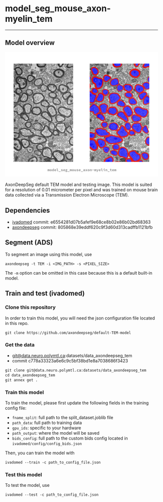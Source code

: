 # model_seg_mouse_axon-myelin_tem
---
## Model overview
![tem model preview image](tem_model_preview.png)

AxonDeepSeg default TEM model and testing image. This model is suited for a resolution of 0.01 micrometer per pixel and was trained on mouse brain data collected via a Transmission Electron Microscope (TEM).

## Dependencies
- [ivadomed](https://ivadomed.org/) commit: e6554281d07b5afef9e68ce8b02e86b02bd68363
- [axondeepseg](https://axondeepseg.readthedocs.io/en/latest/) commit: 805868e39eddf620c9f3d60d313cadffb1121bfb

## Segment (ADS)
To segment an image using this model, use
```
axondeepseg -t TEM -i <IMG_PATH> -s <PIXEL_SIZE>
```
The `-m` option can be omitted in this case because this is a default built-in model.


## Train and test (ivadomed)

### Clone this repository
In order to train this model, you will need the json configuration file located in this repo.
```
git clone https://github.com/axondeepseg/default-TEM-model
```

### Get the data
- git@data.neuro.polymtl.ca:datasets/data_axondeepseg_tem
- commit c778a33323a6e6c9c5bf38bd1e8a7038686f3423

```
git clone git@data.neuro.polymtl.ca:datasets/data_axondeepseg_tem
cd data_axondeepseg_tem
git annex get .
```

### Train this model
To train the model, please first update the following fields in the training config file:
- `fname_split`: full path to the split_dataset.joblib file
- `path_data`: full path to training data
- `gpu_ids`: specific to your hardware
- `path_output`: where the model will be saved
- `bids_config`: full path to the custom bids config located in `ivadomed/config/config_bids.json`

Then, you can train the model with
```
ivadomed --train -c path_to_config_file.json
```

### Test this model
To test the model, use
```
ivadomed --test -c path_to_config_file.json
```
